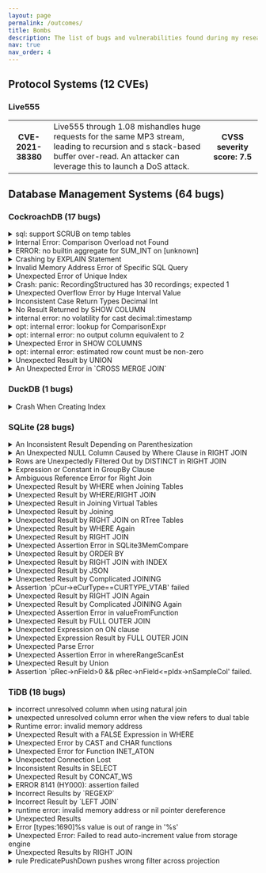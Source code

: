 ```yaml
---
layout: page
permalink: /outcomes/
title: Bombs
description: The list of bugs and vulnerabilities found during my research.
nav: true
nav_order: 4
---
```


<!-- pages/outcomes.md -->
<div class="outcomes">
<div class="container">
    <h2>Protocol Systems (12 CVEs)</h2>
    <h3>Live555 </h3>
    <div class="table-responsive">
    <table class="table table-sm table-borderless">
    <tr>
        <th scope="row">CVE-2021-38380 </th>
        <td> 
        Live555 through 1.08 mishandles huge requests for the same MP3 stream, leading to recursion and s stack-based buffer over-read. An attacker can leverage this to launch a DoS attack.
        </td>
        <th>CVSS severity score: 7.5</th>
    </tr>
    </table>
</div>
</div>

<div class="container">
    <h2>Database Management Systems (64 bugs)</h2>
    <h3>CockroachDB (17 bugs)</h3>
    <details>
    <summary>sql: support SCRUB on temp tables</summary>
    Status: confirmed<br />
    Link: <a href="https://github.com/cockroachdb/cockroach/issues/83770">https://github.com/cockroachdb/cockroach/issues/83770</a> <br />
    </details>
    <details>
    <summary>Internal Error: Comparison Overload not Found</summary>
    Status: confirmed<br />
    Link: <a href="https://github.com/cockroachdb/cockroach/issues/83792">https://github.com/cockroachdb/cockroach/issues/83792</a> <br />
    </details>
    <details>
    <summary>ERROR: no builtin aggregate for SUM_INT on [unknown]</summary>
    Status: confirmed<br />
    Link: <a href="https://github.com/cockroachdb/cockroach/issues/83874">https://github.com/cockroachdb/cockroach/issues/83874</a> <br />
    </details>
    <details>
    <summary>Crashing by EXPLAIN Statement</summary>
    Status: unconfirmed<br />
    Link: <a href="https://github.com/cockroachdb/cockroach/issues/83965">https://github.com/cockroachdb/cockroach/issues/83965</a> <br />
    </details>
    <details>
    <summary>Invalid Memory Address Error of Specific SQL Query</summary>
    Status: unconfirmed<br />
    Link: <a href="https://github.com/cockroachdb/cockroach/issues/83973">https://github.com/cockroachdb/cockroach/issues/83973</a> <br />
    </details>
    <details>
    <summary>Unexpected Error of Unique Index</summary>
    Status: unconfirmed<br />
    Link: <a href="https://github.com/cockroachdb/cockroach/issues/83976">https://github.com/cockroachdb/cockroach/issues/83976</a> <br />
    </details>
    <details>
    <summary>Crash: panic: RecordingStructured has 30 recordings; expected 1</summary>
    Status: unconfirmed<br />
    Link: <a href="https://github.com/cockroachdb/cockroach/issues/84056">https://github.com/cockroachdb/cockroach/issues/84056</a> <br />
    </details>
    <details>
    <summary>Unexpected Overflow Error by Huge Interval Value</summary>
    Status: unconfirmed<br />
    Link: <a href="https://github.com/cockroachdb/cockroach/issues/84154">https://github.com/cockroachdb/cockroach/issues/84154</a> <br />
    </details>
    <details>
    <summary>Inconsistent Case Return Types Decimal Int</summary>
    Status: unconfirmed<br />
    Link: <a href="https://github.com/cockroachdb/cockroach/issues/85356">https://github.com/cockroachdb/cockroach/issues/85356</a> <br />
    </details>
    <details>
    <summary>No Result Returned by SHOW COLUMN</summary>
    Status: unconfirmed<br />
    Link: <a href="https://github.com/cockroachdb/cockroach/issues/85388">https://github.com/cockroachdb/cockroach/issues/85388</a> <br />
    </details>
    <details>
    <summary>internal error: no volatility for cast decimal::timestamp</summary>
    Status: unconfirmed<br />
    Link: <a href="https://github.com/cockroachdb/cockroach/issues/85389">https://github.com/cockroachdb/cockroach/issues/85389</a> <br />
    </details>
    <details>
    <summary>opt: internal error: lookup for ComparisonExpr</summary>
    Status: unconfirmed<br />
    Link: <a href="https://github.com/cockroachdb/cockroach/issues/85390">https://github.com/cockroachdb/cockroach/issues/85390</a> <br />
    </details>
    <details>
    <summary>opt: internal error: no output column equivalent to 2</summary>
    Status: unconfirmed<br />
    Link: <a href="https://github.com/cockroachdb/cockroach/issues/85393">https://github.com/cockroachdb/cockroach/issues/85393</a> <br />
    </details>
    <details>
    <summary>Unexpected Error in SHOW COLUMNS</summary>
    Status: unconfirmed<br />
    Link: <a href="https://github.com/cockroachdb/cockroach/issues/85394">https://github.com/cockroachdb/cockroach/issues/85394</a> <br />
    </details>
    <details>
    <summary>opt: internal error: estimated row count must be non-zero </summary>
    Status: unconfirmed<br />
    Link: <a href="https://github.com/cockroachdb/cockroach/issues/85499">https://github.com/cockroachdb/cockroach/issues/85499</a> <br />
    </details>
    <details>
    <summary>Unexpected Result by UNION</summary>
    Status: unconfirmed<br />
    Link: <a href="https://github.com/cockroachdb/cockroach/issues/85502">https://github.com/cockroachdb/cockroach/issues/85502</a> <br />
    </details>
    <details>
    <summary>An Unexpected Error in `CROSS MERGE JOIN`</summary>
    Status: unconfirmed<br />
    Link: <a href="https://github.com/cockroachdb/cockroach/issues/88104">https://github.com/cockroachdb/cockroach/issues/88104</a> <br />
    </details>
    <h3>DuckDB (1 bugs)</h3>
    <details>
    <summary>Crash When Creating Index</summary>
    Status: unconfirmed<br />
    Link: <a href="https://github.com/duckdb/duckdb/issues/4976">https://github.com/duckdb/duckdb/issues/4976</a> <br />
    </details>
    <h3>SQLite (28 bugs)</h3>
    <details>
    <summary>An Inconsistent Result Depending on Parenthesization</summary>
    Status: fixed<br />
    Link: <a href="https://sqlite.org/forum/forumpost/af3d07f908">https://sqlite.org/forum/forumpost/af3d07f908</a> <br />
    </details>
    <details>
    <summary>An Unexpected NULL Column Caused by Where Clause in RIGHT JOIN</summary>
    Status: fixed<br />
    Link: <a href="https://sqlite.org/forum/forumpost/41cc3851d8">https://sqlite.org/forum/forumpost/41cc3851d8</a> <br />
    </details>
    <details>
    <summary>Rows are Unexpectedly Filtered Out by DISTINCT in RIGHT JOIN</summary>
    Status: fixed<br />
    Link: <a href="https://sqlite.org/forum/forumpost/c06b10ad7e">https://sqlite.org/forum/forumpost/c06b10ad7e</a> <br />
    </details>
    <details>
    <summary>Expression or Constant in GroupBy Clause</summary>
    Status: fixed<br />
    Link: <a href="https://sqlite.org/forum/forumpost/2458c5dea2">https://sqlite.org/forum/forumpost/2458c5dea2</a> <br />
    </details>
    <details>
    <summary>Ambiguous Reference Error for Right Join</summary>
    Status: confirmed<br />
    Link: <a href="https://sqlite.org/forum/forumpost/e90a8e6e6f">https://sqlite.org/forum/forumpost/e90a8e6e6f</a> <br />
    </details>
    <details>
    <summary>Unexpected Result by WHERE when Joining Tables</summary>
    Status: fixed<br />
    Link: <a href="https://sqlite.org/forum/forumpost/687b0bf563">https://sqlite.org/forum/forumpost/687b0bf563</a> <br />
    </details>
    <details>
    <summary>Unexpected Result by WHERE/RIGHT JOIN</summary>
    Status: fixed<br />
    Link: <a href="https://sqlite.org/forum/forumpost/5cfe08eed6">https://sqlite.org/forum/forumpost/5cfe08eed6</a> <br />
    </details>
    <details>
    <summary>Unexpected Result in Joining Virtual Tables</summary>
    Status: fixed<br />
    Link: <a href="https://sqlite.org/forum/forumpost/3902c7b833">https://sqlite.org/forum/forumpost/3902c7b833</a> <br />
    </details>
    <details>
    <summary>Unexpected Result by Joining</summary>
    Status: fixed<br />
    Link: <a href="https://sqlite.org/forum/forumpost/c2554d560b">https://sqlite.org/forum/forumpost/c2554d560b</a> <br />
    </details>
    <details>
    <summary>Unexpected Result by RIGHT JOIN on RTree Tables</summary>
    Status: fixed<br />
    Link: <a href="https://sqlite.org/forum/forumpost/087de2d9ec">https://sqlite.org/forum/forumpost/087de2d9ec</a> <br />
    </details>
    <details>
    <summary>Unexpected Result by WHERE Again</summary>
    Status: fixed<br />
    Link: <a href="https://sqlite.org/forum/forumpost/de16c4abe2">https://sqlite.org/forum/forumpost/de16c4abe2</a> <br />
    </details>
    <details>
    <summary>Unexpected Result by RIGHT JOIN</summary>
    Status: fixed<br />
    Link: <a href="https://sqlite.org/forum/forumpost/206d99a16d">https://sqlite.org/forum/forumpost/206d99a16d</a> <br />
    </details>
    <details>
    <summary>Unexpected Assertion Error in SQLite3MemCompare</summary>
    Status: fixed<br />
    Link: <a href="https://sqlite.org/forum/forumpost/800eecf5e6">https://sqlite.org/forum/forumpost/800eecf5e6</a> <br />
    </details>
    <details>
    <summary>Unexpected Result by ORDER BY</summary>
    Status: fixed<br />
    Link: <a href="https://sqlite.org/forum/forumpost/323f86cc30">https://sqlite.org/forum/forumpost/323f86cc30</a> <br />
    </details>
    <details>
    <summary>Unexpected Result by RIGHT JOIN with INDEX</summary>
    Status: fixed<br />
    Link: <a href="https://sqlite.org/forum/forumpost/c4676c4956">https://sqlite.org/forum/forumpost/c4676c4956</a> <br />
    </details>
    <details>
    <summary>Unexpected Result by JSON</summary>
    Status: fixed<br />
    Link: <a href="https://sqlite.org/forum/forumpost/3d9caa45cb">https://sqlite.org/forum/forumpost/3d9caa45cb</a> <br />
    </details>
    <details>
    <summary>Unexpected Result by Complicated JOINING</summary>
    Status: unconfirmed<br />
    Link: <a href="https://sqlite.org/forum/forumpost/eeb8173cf8">https://sqlite.org/forum/forumpost/eeb8173cf8</a> <br />
    </details>
    <details>
    <summary>Assertion `pCur->eCurType==CURTYPE_VTAB' failed</summary>
    Status: fixed<br />
    Link: <a href="https://sqlite.org/forum/forumpost/dafe0500b0">https://sqlite.org/forum/forumpost/dafe0500b0</a> <br />
    </details>
    <details>
    <summary>Unexpected Result by RIGHT JOIN Again</summary>
    Status: fixed<br />
    Link: <a href="https://sqlite.org/forum/forumpost/51e6959f61">https://sqlite.org/forum/forumpost/51e6959f61</a> <br />
    </details>
    <details>
    <summary>Unexpected Result by Complicated JOINING Again</summary>
    Status: fixed<br />
    Link: <a href="https://sqlite.org/forum/forumpost/b40696f501">https://sqlite.org/forum/forumpost/b40696f501</a> <br />
    </details>
    <details>
    <summary>Unexpected Assertion Error in valueFromFunction</summary>
    Status: unconfirmed<br />
    Link: <a href="https://sqlite.org/forum/forumpost/e3243e07e8">https://sqlite.org/forum/forumpost/e3243e07e8</a> <br />
    </details>
    <details>
    <summary>Unexpected Result by FULL OUTER JOIN</summary>
    Status: fixed<br />
    Link: <a href="https://sqlite.org/forum/forumpost/5610c17c3d">https://sqlite.org/forum/forumpost/5610c17c3d</a> <br />
    </details>
    <details>
    <summary>Unexpected Expression on ON clause</summary>
    Status: fixed<br />
    Link: <a href="https://sqlite.org/forum/forumpost/57bdf2217d">https://sqlite.org/forum/forumpost/57bdf2217d</a> <br />
    </details>
    <details>
    <summary>Unexpected Expression Result by FULL OUTER JOIN</summary>
    Status: fixed<br />
    Link: <a href="https://sqlite.org/forum/forumpost/6650cd40b5">https://sqlite.org/forum/forumpost/6650cd40b5</a> <br />
    </details>
    <details>
    <summary>Unexpected Parse Error</summary>
    Status: fixed<br />
    Link: <a href="https://sqlite.org/forum/forumpost/1a7fea4651">https://sqlite.org/forum/forumpost/1a7fea4651</a> <br />
    </details>
    <details>
    <summary>Unexpected Assertion Error in whereRangeScanEst</summary>
    Status: fixed<br />
    Link: <a href="https://sqlite.org/forum/forumpost/c3496cf6b1">https://sqlite.org/forum/forumpost/c3496cf6b1</a> <br />
    </details>
    <details>
    <summary>Unexpected Result by Union</summary>
    Status: unconfirmed<br />
    Link: <a href="https://sqlite.org/forum/forumpost/174afeae57">https://sqlite.org/forum/forumpost/174afeae57</a> <br />
    </details>
    <details>
    <summary>Assertion `pRec->nField>0 && pRec->nField<=pIdx->nSampleCol' failed.</summary>
    Status: unconfirmed<br />
    Link: <a href="https://sqlite.org/forum/forumpost/3607259d3c">https://sqlite.org/forum/forumpost/3607259d3c</a> <br />
    </details>
    <h3>TiDB (18 bugs)</h3>
    <details>
    <summary>incorrect unresolved column when using natural join</summary>
    Status: confirmed<br />
    Link: <a href="https://github.com/pingcap/tidb/issues/35522">https://github.com/pingcap/tidb/issues/35522</a> <br />
    </details>
    <details>
    <summary>unexpected unresolved column error when the view refers to dual table</summary>
    Status: fixed<br />
    Link: <a href="https://github.com/pingcap/tidb/issues/35527">https://github.com/pingcap/tidb/issues/35527</a> <br />
    </details>
    <details>
    <summary>Runtime error: invalid memory address</summary>
    Status: confirmed<br />
    Link: <a href="https://github.com/pingcap/tidb/issues/35623">https://github.com/pingcap/tidb/issues/35623</a> <br />
    </details>
    <details>
    <summary>Unexpected Result with a FALSE Expression in WHERE</summary>
    Status: confirmed<br />
    Link: <a href="https://github.com/pingcap/tidb/issues/35645">https://github.com/pingcap/tidb/issues/35645</a> <br />
    </details>
    <details>
    <summary>Unexpected Error by CAST and CHAR functions</summary>
    Status: confirmed<br />
    Link: <a href="https://github.com/pingcap/tidb/issues/35652">https://github.com/pingcap/tidb/issues/35652</a> <br />
    </details>
    <details>
    <summary>Unexpected Error for Function INET_ATON</summary>
    Status: confirmed<br />
    Link: <a href="https://github.com/pingcap/tidb/issues/35677">https://github.com/pingcap/tidb/issues/35677</a> <br />
    </details>
    <details>
    <summary>Unexpected Connection Lost</summary>
    Status: confirmed<br />
    Link: <a href="https://github.com/pingcap/tidb/issues/35678">https://github.com/pingcap/tidb/issues/35678</a> <br />
    </details>
    <details>
    <summary>Inconsistent Results in SELECT</summary>
    Status: unconfirmed<br />
    Link: <a href="https://github.com/pingcap/tidb/issues/36853">https://github.com/pingcap/tidb/issues/36853</a> <br />
    </details>
    <details>
    <summary>Unexpected Result by CONCAT_WS</summary>
    Status: unconfirmed<br />
    Link: <a href="https://github.com/pingcap/tidb/issues/36888">https://github.com/pingcap/tidb/issues/36888</a> <br />
    </details>
    <details>
    <summary>ERROR 8141 (HY000): assertion failed</summary>
    Status: unconfirmed<br />
    Link: <a href="https://github.com/pingcap/tidb/issues/38295">https://github.com/pingcap/tidb/issues/38295</a> <br />
    </details>
    <details>
    <summary>Incorrect Results by `REGEXP`</summary>
    Status: unconfirmed<br />
    Link: <a href="https://github.com/pingcap/tidb/issues/38303">https://github.com/pingcap/tidb/issues/38303</a> <br />
    </details>
    <details>
    <summary>Incorrect Result by `LEFT JOIN`</summary>
    Status: unconfirmed<br />
    Link: <a href="https://github.com/pingcap/tidb/issues/38304">https://github.com/pingcap/tidb/issues/38304</a> <br />
    </details>
    <details>
    <summary>runtime error: invalid memory address or nil pointer dereference</summary>
    Status: unconfirmed<br />
    Link: <a href="https://github.com/pingcap/tidb/issues/38305">https://github.com/pingcap/tidb/issues/38305</a> <br />
    </details>
    <details>
    <summary>Unexpected Results</summary>
    Status: unconfirmed<br />
    Link: <a href="https://github.com/pingcap/tidb/issues/38310">https://github.com/pingcap/tidb/issues/38310</a> <br />
    </details>
    <details>
    <summary>Error [types:1690]%s value is out of range in '%s'</summary>
    Status: unconfirmed<br />
    Link: <a href="https://github.com/pingcap/tidb/issues/38352">https://github.com/pingcap/tidb/issues/38352</a> <br />
    </details>
    <details>
    <summary>Unexpected Error: Failed to read auto-increment value from storage engine</summary>
    Status: unconfirmed<br />
    Link: <a href="https://github.com/pingcap/tidb/issues/38483">https://github.com/pingcap/tidb/issues/38483</a> <br />
    </details>
    <details>
    <summary>Unexpected Results by RIGHT JOIN</summary>
    Status: unconfirmed<br />
    Link: <a href="https://github.com/pingcap/tidb/issues/38654">https://github.com/pingcap/tidb/issues/38654</a> <br />
    </details>
    <details>
    <summary>rule PredicatePushDown pushes wrong filter across projection</summary>
    Status: unconfirmed<br />
    Link: <a href="https://github.com/pingcap/tidb/issues/38736">https://github.com/pingcap/tidb/issues/38736</a> <br />
    </details>
</div>

</div>